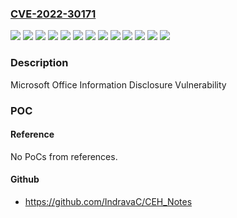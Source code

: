 ### [CVE-2022-30171](https://cve.mitre.org/cgi-bin/cvename.cgi?name=CVE-2022-30171)
![](https://img.shields.io/static/v1?label=Product&message=Microsoft%20Office%20Online%20Server&color=blue)
![](https://img.shields.io/static/v1?label=Product&message=Microsoft%20Office%20Web%20Apps%20Server%202013%20Service%20Pack%201&color=blue)
![](https://img.shields.io/static/v1?label=Product&message=Microsoft%20SharePoint%20Enterprise%20Server%202013%20Service%20Pack%201&color=blue)
![](https://img.shields.io/static/v1?label=Product&message=Microsoft%20SharePoint%20Enterprise%20Server%202016&color=blue)
![](https://img.shields.io/static/v1?label=Product&message=Microsoft%20SharePoint%20Server%202019&color=blue)
![](https://img.shields.io/static/v1?label=Product&message=Microsoft%20SharePoint%20Server%20Subscription%20Edition&color=blue)
![](https://img.shields.io/static/v1?label=Version&message=15.0.0%3C%2015.0.5459.1001%20&color=brighgreen)
![](https://img.shields.io/static/v1?label=Version&message=15.0.1%3C%2015.0.5459.1001%20&color=brighgreen)
![](https://img.shields.io/static/v1?label=Version&message=16.0.0%3C%2016.0.10387.20008%20&color=brighgreen)
![](https://img.shields.io/static/v1?label=Version&message=16.0.0%3C%2016.0.14931.20418%20&color=brighgreen)
![](https://img.shields.io/static/v1?label=Version&message=16.0.0%3C%2016.0.5332.1001%20&color=brighgreen)
![](https://img.shields.io/static/v1?label=Version&message=16.0.1%3C%2016.0.14931.20612%20&color=brighgreen)
![](https://img.shields.io/static/v1?label=Vulnerability&message=Information%20Disclosure&color=brighgreen)

### Description

Microsoft Office Information Disclosure Vulnerability

### POC

#### Reference
No PoCs from references.

#### Github
- https://github.com/IndravaC/CEH_Notes

